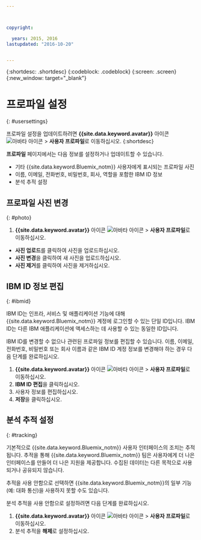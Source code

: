 ```yaml
---



copyright:

  years: 2015, 2016
lastupdated: "2016-10-20"


---
```


{:shortdesc: .shortdesc}
{:codeblock: .codeblock}
{:screen: .screen}
{:new_window: target="_blank"}

# 프로파일 설정
{: #usersettings}

프로파일 설정을 업데이트하려면 **{{site.data.keyword.avatar}}** 아이콘 ![아바타 아이콘](../icons/i-avatar-icon.svg) &gt; **사용자 프로파일**로 이동하십시오.
{:shortdesc}

 **프로파일** 페이지에서는 다음 정보를 설정하거나 업데이트할 수 있습니다.

 * 기타 {{site.data.keyword.Bluemix_notm}} 사용자에게 표시되는 프로파일 사진
 * 이름, 이메일, 전화번호, 비밀번호, 회사, 역할을 포함한 IBM ID 정보
 * 분석 추적 설정

## 프로파일 사진 변경
{: #photo}

1. **{{site.data.keyword.avatar}}** 아이콘 ![아바타 아이콘](../icons/i-avatar-icon.svg) &gt; **사용자 프로파일**로 이동하십시오.

* **사진 업로드**를 클릭하여 사진을 업로드하십시오.
* **사진 변경**을 클릭하여 새 사진을 업로드하십시오.
* **사진 제거**를 클릭하여 사진을 제거하십시오.

## IBM ID 정보 편집
{: #ibmid}

IBM ID는 인프라, 서비스 및 애플리케이션 기능에 대해 {{site.data.keyword.Bluemix_notm}} 계정에 로그인할 수 있는 단일 ID입니다. IBM ID는 다른 IBM 애플리케이션에 액세스하는 데 사용할 수 있는 동일한 ID입니다. 

IBM ID를 변경할 수 없으나 관련된 프로파일 정보를 편집할 수 있습니다. 이름, 이메일, 전화번호, 비밀번호 또는 회사 이름과 같은 IBM ID 계정 정보를 변경해야 하는 경우 다음 단계를 완료하십시오. 

1. **{{site.data.keyword.avatar}}** 아이콘 ![아바타 아이콘](../icons/i-avatar-icon.svg) &gt; **사용자 프로파일**로 이동하십시오.
2. **IBM ID 편집**을 클릭하십시오. 
3. 사용자 정보를 편집하십시오.
4. **저장**을 클릭하십시오.

## 분석 추적 설정
{: #tracking}

기본적으로 {{site.data.keyword.Bluemix_notm}} 사용자 인터페이스의 조치는 추적됩니다. 추적을 통해 {{site.data.keyword.Bluemix_notm}} 팀은 사용자에게 더 나은 인터페이스를 만들어 더 나은 지원을 제공합니다. 수집된 데이터는 다른 목적으로 사용되거나 공유되지 않습니다.

추적을 사용 안함으로 선택하면 {{site.data.keyword.Bluemix_notm}}의 일부 기능(예: 대화 통신)을 사용하지 못할 수도 있습니다.

분석 추적을 사용 안함으로 설정하려면 다음 단계를 완료하십시오.

1. **{{site.data.keyword.avatar}}** 아이콘 ![아바타 아이콘](../icons/i-avatar-icon.svg) &gt; **사용자 프로파일**로 이동하십시오.
2. 분석 추적을 **해제**로 설정하십시오.
